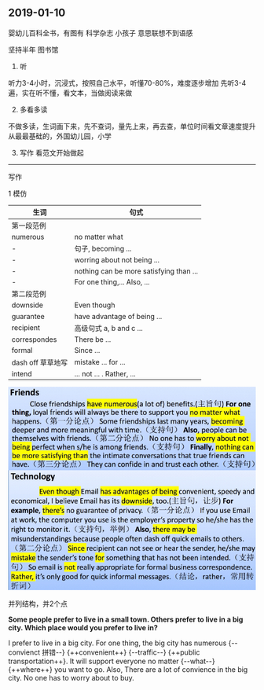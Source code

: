 ## 2019-01-10

婴幼儿百科全书，有图有
科学杂志 小孩子
意思联想不到语感

坚持半年
图书馆

1. 听

听力3-4小时，沉浸式，按照自己水平，听懂70-80%，难度逐步增加
先听3-4遍，实在听不懂，看文本，当做阅读来做

2. 多看多读

不做多读，生词画下来，先不查词，量先上来，再去查，单位时间看文章速度提升
从最最基础的，外国幼儿园，小学

3. 写作
看范文开始做起


----

写作

1 模仿

生词 |  句式 
------------ | -------------
第一段范例 |
numerous | no matter what
-| 句子, becoming ...
-| worring about not being ...
-| nothing can be more satisfying than ...
-| For one thing,... Also, ...
第二段范例 | 
downside | Even though
guarantee | have advantage of being ...
recipient | 高级句式 a, b and c ...
correspondes | There be ...
formal | Since ...
dash off 草草地写 | mistake ... for ...
intend | ... not ... . Rather, ...

![instance](../images/IMG_3898.JPG)

并列结构，并2个点

**Some people prefer to live in a small town. Others prefer to live in a big city. Which place would you prefer to live in?**

I prefer to live in a big city. For one thing, the big city has numerous {--convienct 拼错--} {++convenient++} {--traffic--} {++public transportation++}. It will support everyone no matter {--what--} {++where++} you want to go. Also, There are a lot of convience in the big city. No one has to worry about to buy.
